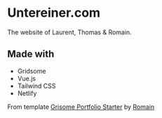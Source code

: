# Untereiner.com

The website of Laurent, Thomas & Romain.

## Made with

- Gridsome
- Vue.js
- Tailwind CSS
- Netlify

From template [Grisome Portfolio Starter](https://gridsome.org/starters/gridsome-portfolio-starter/) by [Romain](https://romain.untereiner.com)
